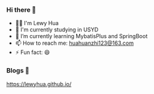 ### Hi there 👋

<!--
**LewyHua/LewyHua** is a ✨ _special_ ✨ repository because its `README.md` (this file) appears on your GitHub profile.-->

- 👨‍💻 I'm Lewy Hua
- 🏫 I'm currently studying in USYD
- 🌱 I’m currently learning MybatisPlus and SpringBoot
- 📫 How to reach me: huahuanzhi123@163.com
- ⚡ Fun fact: 😄


### Blogs 📖

https://lewyhua.github.io/
